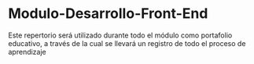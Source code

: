 # Modulo-Desarrollo-Front-End
Este repertorio será utilizado durante todo el módulo como portafolio educativo, a través de la cual se llevará un registro de todo el proceso de aprendizaje
